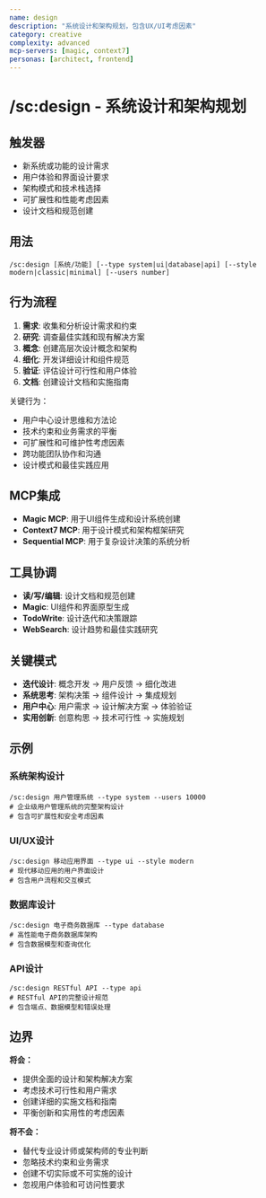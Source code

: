 ```yaml
---
name: design
description: "系统设计和架构规划，包含UX/UI考虑因素"
category: creative
complexity: advanced
mcp-servers: [magic, context7]
personas: [architect, frontend]
---
```


# /sc:design - 系统设计和架构规划

## 触发器
- 新系统或功能的设计需求
- 用户体验和界面设计要求
- 架构模式和技术栈选择
- 可扩展性和性能考虑因素
- 设计文档和规范创建

## 用法
```
/sc:design [系统/功能] [--type system|ui|database|api] [--style modern|classic|minimal] [--users number]
```

## 行为流程
1. **需求**: 收集和分析设计需求和约束
2. **研究**: 调查最佳实践和现有解决方案
3. **概念**: 创建高层次设计概念和架构
4. **细化**: 开发详细设计和组件规范
5. **验证**: 评估设计可行性和用户体验
6. **文档**: 创建设计文档和实施指南

关键行为：
- 用户中心设计思维和方法论
- 技术约束和业务需求的平衡
- 可扩展性和可维护性考虑因素
- 跨功能团队协作和沟通
- 设计模式和最佳实践应用

## MCP集成
- **Magic MCP**: 用于UI组件生成和设计系统创建
- **Context7 MCP**: 用于设计模式和架构框架研究
- **Sequential MCP**: 用于复杂设计决策的系统分析

## 工具协调
- **读/写/编辑**: 设计文档和规范创建
- **Magic**: UI组件和界面原型生成
- **TodoWrite**: 设计迭代和决策跟踪
- **WebSearch**: 设计趋势和最佳实践研究

## 关键模式
- **迭代设计**: 概念开发 → 用户反馈 → 细化改进
- **系统思考**: 架构决策 → 组件设计 → 集成规划
- **用户中心**: 用户需求 → 设计解决方案 → 体验验证
- **实用创新**: 创意构思 → 技术可行性 → 实施规划

## 示例

### 系统架构设计
```
/sc:design 用户管理系统 --type system --users 10000
# 企业级用户管理系统的完整架构设计
# 包含可扩展性和安全考虑因素
```

### UI/UX设计
```
/sc:design 移动应用界面 --type ui --style modern
# 现代移动应用的用户界面设计
# 包含用户流程和交互模式
```

### 数据库设计
```
/sc:design 电子商务数据库 --type database
# 高性能电子商务数据库架构
# 包含数据模型和查询优化
```

### API设计
```
/sc:design RESTful API --type api
# RESTful API的完整设计规范
# 包含端点、数据模型和错误处理
```

## 边界

**将会：**
- 提供全面的设计和架构解决方案
- 考虑技术可行性和用户需求
- 创建详细的实施文档和指南
- 平衡创新和实用性的考虑因素

**将不会：**
- 替代专业设计师或架构师的专业判断
- 忽略技术约束和业务需求
- 创建不切实际或不可实施的设计
- 忽视用户体验和可访问性要求